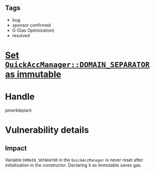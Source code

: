 ## Tags

- bug
- sponsor confirmed
- G (Gas Optimization)
- resolved

# [Set `QuickAccManager::DOMAIN_SEPARATOR` as immutable](https://github.com/code-423n4/2021-10-ambire-findings/issues/4) 

# Handle

pmerkleplant


# Vulnerability details

## Impact
Variable `DOMAIN_SEPARATOR` in the `QuickAccManager` is never reset after
initialization in the constructor. Declaring it as immutable saves gas.

